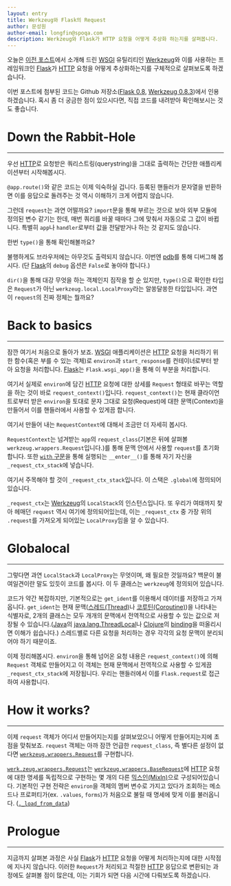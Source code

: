 ```yaml
---
layout: entry
title: Werkzeug와 Flask의 Request
author: 문성원
author-email: longfin@spoqa.com
description: Werkzeug와 Flask가 HTTP 요청을 어떻게 추상화 하는지를 살펴봅니다.
---
```


오늘은 [이전 포스트](https://spoqa.github.io/2012/01/16/wsgi-and-flask.html)에서 소개해 드린 [WSGI] 유틸리티인 [Werkzeug]와 이를 사용하는 프레임워크인 [Flask]가 [HTTP] 요청을 어떻게 추상화하는지를 구체적으로 살펴보도록 하겠습니다. 

이번 포스트에 첨부된 코드는 Github 저장소([Flask 0.8](https://github.com/mitsuhiko/flask/tree/0.8), [Werkzeug 0.8.3](https://github.com/mitsuhiko/werkzeug/tree/0.8.3))에서 인용하겠습니다. 혹시 좀 더 궁금한 점이 있으시다면, 직접 코드를 내려받아 확인해보시는 것도 좋습니다.


# Down the Rabbit-Hole
---

우선 [HTTP]로 요청받은 쿼리스트링(querystring)을 그대로 출력하는 간단한 애플리케이션부터 시작해봅시다.

<script src="https://gist.github.com/2594329.js?file=simple_app.py"></script>

<code>@app.route()</code>와 같은 코드는 이제 익숙하실 겁니다. 등록된 핸들러가 문자열을 반환하면 이를 응답으로 돌려주는 것 역시 이해하기 크게 어렵지 않습니다. 


그런데 <code>request</code>는 과연 어떨까요? <code>import</code>문을 통해 부르는 것으로 보아 외부 모듈에 정의된 변수 같기는 한데, 매번 쿼리를 바꿀 때마다 그에 맞춰서 자동으로 그 값이 바뀝니다. 특별히 <code>app</code>나 <code>handler</code>로부터 값을 전달받거나 하는 것 같지도 않습니다. 


한번 <code>type()</code>을 통해 확인해볼까요?

<script src="https://gist.github.com/2594329.js?file=what_is_this.py"></script>

불행하게도 브라우저에는 아무것도 출력되지 않습니다. 이번엔 [pdb]를 통해 디버그해 봅시다. (단 [Flask]의 <code>debug</code> 옵션은 <code>False</code>로 놓아야 합니다.)

<script src="https://gist.github.com/2594329.js?file=gistfile1.txt"></script>

<code>dir()</code>을 통해 대강 무엇을 하는 객체인지 짐작을 할 순 있지만, <code>type()</code>으로 확인한 타입은 <code>Request</code>가 아닌 <code>werkzeug.local.LocalProxy</code>라는 알쏭달쏭한 타입입니다. 과연 이 <code>request</code>의 진짜 정체는 뭘까요?

# Back to basics
---

잠깐 여기서 처음으로 돌아가 보죠. [WSGI] 애플리케이션은 [HTTP] 요청을 처리하기 위한 함수(혹은 부를 수 있는 객체)로 <code>environ</code>과 <code>start_response</code>를 컨테이너로부터 받아 요청을 처리합니다. [Flask]는 <code>Flask.wsgi\_app()</code>을 통해 이 부분을 처리합니다.

<script src="https://gist.github.com/2594329.js?file=wsgi_app.py"></script>

여기서 실제로 <code>environ</code>에 담긴 [HTTP] 요청에 대한 상세를 <code>Request</code> 형태로 바꾸는 역할을 하는 것이 바로 <code>request\_context()</code>입니다. <code>request\_context()</code>는 현재 클라이언트로부터 받은 <code>environ</code>을 토대로 문자 그대로 요청(Request)에 대한 문맥(Context)을 만들어서 이를 핸들러에서 사용할 수 있게끔 합니다. 

<script src="https://gist.github.com/2594329.js?file=request_context.py"></script>

여기서 만들어 내는 <code>RequestContext</code>에 대해서 조금만 더 자세히 봅시다.

<script src="https://gist.github.com/2594329.js?file=RequestContext.py"></script>

<code>RequestContext</code>는 넘겨받는 <code>app</code>의 <code>request_class</code>(기본은 뒤에 살펴볼 <code>werkzeug.wrappers.Request</code>입니다.)를 통해 문맥 안에서 사용할 <code>request</code>를 초기화합니다. 또한 [<code>with</code> 구문](http://docs.python.org/reference/compound_stmts.html#the-with-statement)을 통해 실행되는 <code>\_\_enter\_\_()</code>를 통해 자기 자신을 <code>\_request\_ctx\_stack</code>에 넣습니다.

여기서 주목해야 할 것이 <code>\_request\_ctx\_stack</code>입니다. 이 스택은 <code>.global</code>에 정의되어있습니다.  

<script src="https://gist.github.com/2594329.js?file=global.py"></script>

<code>\_request\_ctx</code>는 [Werkzeug]의 <code>LocalStack</code>의 인스턴스입니다. 또 우리가 여태까지 찾아 헤매던 <code>request</code> 역시 여기에 정의되어있는데, 이는 <code>\_request\_ctx</code> 중 가장 위의 <code>.request</code>를 가져오게 되어있는 <code>LocalProxy</code>임을 알 수 있습니다.

# Globalocal
---

그렇다면 과연 <code>LocalStack</code>과 <code>LocalProxy</code>는 무엇이며, 왜 필요한 것일까요? 백문이 불여일견이란 말도 있듯이 코드를 봅시다. 이 두 클래스는 <code>werkzeug</code>에 정의되어 있습니다.

<script src="https://gist.github.com/2594329.js?file=local.py"></script>

코드가 약간 복잡하지만, 기본적으로는 <code>get_ident</code>를 이용해서 데이터를 저장하고 가져옵니다. <code>get\_ident</code>는 현재 문맥([스레드(Thread)][스레드]나 [코루틴(Coroutine)][코루틴])을 나타내는 식별자로, 2개의 클래스는 모두 개개의 문맥에서 전역적으로 사용할 수 있는 값으로 저장될 수 있습니다.([Java]의 [java.lang.ThreadLocal]나 [Clojure]의 [binding](http://clojure.github.com/clojure/clojure.core-api.html#clojure.core/binding)을 떠올리시면 이해가 쉽습니다.) 스레드별로 다른 요청을 처리하는 경우 각각의 요청 문맥이 분리되어야 하기 때문이죠.

이제 정리해봅시다. <code>environ</code>을 통해 넘어온 요청 내용은 <code>request_context()</code>에 의해 <code>Request</code> 객체로 만들어지고 이 객체는 현재 문맥에서 전역적으로 사용할 수 있게끔 <code>\_request\_ctx\_stack</code>에 저장됩니다. 우리는 핸들러에서 이를 <code>Flask.request</code>로 접근하여 사용합니다.

# How it works?
---

이제 <code>request</code> 객체가 어디서 만들어지는지를 살펴보았으니 어떻게 만들어지는지에 초점을 맞춰보죠. <code>request</code> 객체는 아까 잠깐 언급한 <code>request_class</code>, 즉 별다른 설정이 없다면 [<code>werkzeug.wrappers.Request</code>](https://github.com/mitsuhiko/werkzeug/blob/0.8.3/werkzeug/wrappers.py#L1619)를 구현합니다. 

[<code>werk.zeug.wrappers.Request</code>](https://github.com/mitsuhiko/werkzeug/blob/0.8.3/werkzeug/wrappers.py#L1619)는 [<code>werkzeug.wrappers.BaseRequest</code>](https://github.com/mitsuhiko/werkzeug/blob/0.8.3/werkzeug/wrappers.py#L71)에 [HTTP] 요청에 대한 명세를 독립적으로 구현하는 몇 개의 다른 [믹스인(MixIn)][믹스인]으로 구성되어있습니다. 기본적인 구현 전략은 <code>environ</code>을 객체의 멤버 변수로 가지고 있다가 조회하는 메소드나 프로퍼티가(ex. <code>.values</code>, <code>forms</code>)가 처음으로 불릴 때 명세에 맞게 이를 불러옵니다. ([<code>.\_load\_from\_data</code>](https://github.com/mitsuhiko/werkzeug/blob/0.8.3/werkzeug/wrappers.py#L299))

# Prologue
---

지금까지 살펴본 과정은 사실 [Flask]가 [HTTP] 요청을 어떻게 처리하는지에 대한 시작점에 지나지 않습니다. 이러한 <code>Request</code>가 처리되고 적절한 [HTTP] 응답으로 변환되는 과정에도 살펴볼 점이 많은데, 이는 기회가 되면 다음 시간에 다뤄보도록 하겠습니다.

[WSGI]: http://www.wsgi.org/en/latest/index.html
[Flask]: http://flask.pocoo.org
[Werkzeug]: http://werkzeug.pocoo.org/
[HTTP]: http://ko.wikipedia.org/wiki/HTTP
[pdb]: http://docs.python.org/library/pdb.html
[Java]: http://en.wikipedia.org/wiki/Java_(programming_language)
[java.lang.ThreadLocal]: http://docs.oracle.com/javase/6/docs/api/java/lang/ThreadLocal.html
[Clojure]: http://clojure.org
[코루틴]: http://en.wikipedia.org/wiki/Coroutine
[스레드]: http://en.wikipedia.org/wiki/Thread_(computing)
[믹스인]: http://en.wikipedia.org/wiki/Mixin

